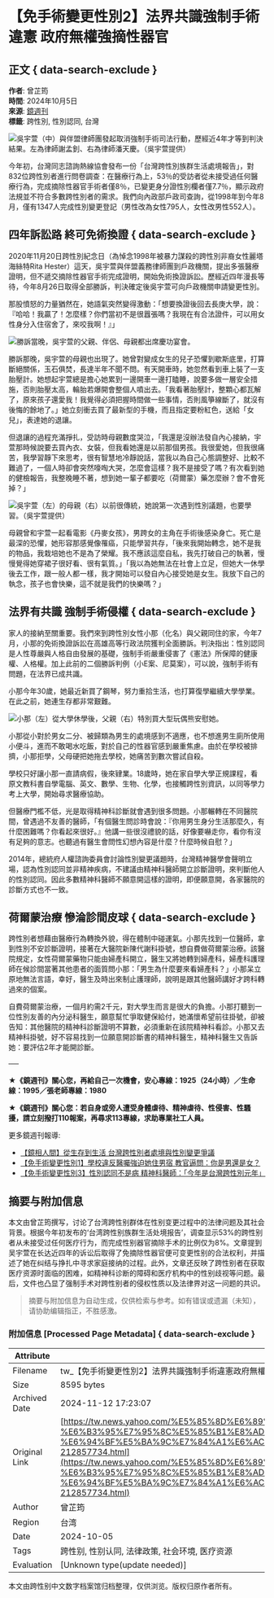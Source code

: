 # 【免手術變更性別2】法界共識強制手術違憲 政府無權強摘性器官

## 正文 { data-search-exclude }


**作者**: 曾芷筠  
**時間**: 2024年10月5日  
**來源**: [鏡週刊](https://www.mirrormedia.mg/story/20240927pol001?utm_source=feed_related&utm_medium=yahoo)  
**標籤**: 跨性別, 性別認同, 台灣  

![吳宇萱（中）與伴盟律師團發起取消強制手術司法行動，歷經近4年才等到判決結果。左為律師謝孟釗、右為律師潘天慶。（吳宇萱提供）](https://s.yimg.com/ny/api/res/1.2/o.7T9NtW5iK8INQcMupjEg--/YXBwaWQ9aGlnaGxhbmRlcjt3PTk2MDtoPTY0MDtjZj13ZWJw/https://media.zenfs.com/ko/mirrormedia.mg/782619b0560b1cb04a9aa0fba49c824a)

今年初，台灣同志諮詢熱線協會發布一份「台灣跨性別族群生活處境報告」，對832位跨性別者進行問卷調查：在醫療行為上，53％的受訪者從未接受過任何醫療行為，完成摘除性器官手術者僅8％，已變更身分證性別欄者僅7.7％，顯示政府法規並不符合多數跨性別者的需求。我們向內政部戶政司查詢，從1998年到今年8月，僅有1347人完成性別變更登記（男性改為女性795人，女性改男性552人）。

## **四年訴訟路 終可免術換證** { data-search-exclude }

2020年11月20日跨性別紀念日（為悼念1998年被暴力謀殺的跨性別非裔女性麗塔海絲特Rita Hester）這天，吳宇萱與伴盟義務律師團到戶政機關，提出多張醫療證明，但不遞交摘除性器官手術完成證明，開始免術換證訴訟。歷經近四年漫長等待，今年8月26日取得全部勝訴，判決確定後吳宇萱可向戶政機關申請變更性別。

那股憤怒的力量猶然在，她語氣突然變得激動：「想要換證後回去長庚大學，說：『哈哈！我贏了！怎麼樣？你們當初不是很囂張嗎？我現在有合法證件，可以用女性身分入住宿舍了，來咬我啊！』」

![勝訴當晚，吳宇萱的父親、伴侶、母親都出席慶功宴會。](https://s.yimg.com/ny/api/res/1.2/3ggB7roEDUm1nq2Zjfw3MA--/YXBwaWQ9aGlnaGxhbmRlcjt3PTk2MDtoPTY0MDtjZj13ZWJw/https://media.zenfs.com/ko/mirrormedia.mg/d2f1bf760e78ec63f33076dcb0a667e9)

勝訴那晚，吳宇萱的母親也出現了。她曾對變成女生的兒子恐懼到歇斯底里，打算斷絕關係，玉石俱焚，長達半年不聞不問。有天開車時，她忽然看到車上裝了一支胎壓計。她想起宇萱總是擔心她累到一邊開車一邊打瞌睡，說要多做一層安全措施，否則胎壓太高，輪胎若爆開會整個人噴出去。「我看著胎壓計，整顆心都瓦解了，原來孩子還愛我！我覺得必須把握時間做一些事情，否則風箏線斷了，就沒有後悔的餘地了。」她立刻衝去買了最新型的手機，而且指定要粉紅色，送給「女兒」，表達她的退讓。

但退讓的過程充滿掙扎，受訪時母親數度哭泣，「我還是沒辦法發自內心接納，宇萱那時候說要去買內衣、女裝，但我看她還是以前那個男孩。我很愛她，但我很痛苦，我學習靜下來思考，很有智慧地冷靜說話，當我以為自己心態調整好、比較不難過了，一個人時卻會突然嚎啕大哭，怎麼會這樣？我不是接受了嗎？有次看到她的健檢報告，我整晚睡不著，想到她一輩子都要吃（荷爾蒙）藥怎麼辦？會不會死掉？」

![吳宇萱（左）的母親（右）以前很傳統，她說第一次遇到性別議題，也要學習。（吳宇萱提供）](https://s.yimg.com/ny/api/res/1.2/kDRGY8Ys18fQ04MiPkuUng--/YXBwaWQ9aGlnaGxhbmRlcjt3PTk2MDtoPTY0MDtjZj13ZWJw/https://media.zenfs.com/ko/mirrormedia.mg/9b8100085b2a3fab9bc3355295b65bd3)

母親曾和宇萱一起看電影《丹麥女孩》，男跨女的主角在手術後感染身亡。死亡是最深的恐懼，她形容那感覺像罹癌，只能學習共存，「後來我開始轉念，她不是我的物品，我栽培她也不是為了榮耀。我不應該這麼自私，我先打破自己的執著，慢慢覺得她穿裙子很好看、很有氣質。」「我以為她無法在社會上立足，但她大一休學後去工作，跟一般人都一樣，我才開始可以發自內心接受她是女生。我放下自己的執念，孩子也會快樂，這不就是我們的快樂嗎？」

## **法界有共識 強制手術侵權** { data-search-exclude }

家人的接納至關重要。我們來到跨性別女性小那（化名）與父親同住的家，今年7月，小那的免術換證訴訟在高雄高等行政法院獲判全面勝訴。判決指出：性別認同是人性尊嚴與人格自由發展的基礎，強制手術嚴重侵害了《憲法》所保障的健康權、人格權。加上此前的二個勝訴判例（小E案、尼莫案），可以說，強制手術有問題，在法界已成共識。

小那今年30歲，她最近新買了鋼琴，努力重拾生活，也打算復學繼續大學學業。在此之前，她連生存都非常艱難。

![小那（左）從大學休學後，父親（右）特別買大型玩偶熊安慰她。](https://s.yimg.com/ny/api/res/1.2/m5xOxzSd9kqM8jbhL2hjUA--/YXBwaWQ9aGlnaGxhbmRlcjt3PTk2MDtoPTY0MDtjZj13ZWJw/https://media.zenfs.com/ko/mirrormedia.mg/bd46fc565541db9be1e4dc40981c4b5d)

小那從小對於男女二分、被歸類為男生的處境感到不適應，也不想進男生廁所使用小便斗，進而不敢喝水吃飯，對於自己的性器官感到嚴重焦慮。由於在學校被排擠，小那拒學，父母硬把她拖去學校，她痛苦到數次嘗試自殺。

學校只好讓小那一直請病假，後來肄業。18歲時，她在家自學大學正規課程，看原文教科書自學電腦、英文、數學、生物、化學，也接觸跨性別資訊，以同等學力考上大學，開始尋求醫療協助。

但醫療門檻不低，光是取得精神科診斷就會遇到很多問題。小那輾轉在不同醫院間，曾遇過不友善的醫師，「有個醫生問診時會說：『你用男生身分生活那麼久，有什麼困難嗎？你看起來很好。』他講一些很沒禮貌的話，好像要嚇走你，看你有沒有足夠的意志。也聽過有醫生會問性幻想內容是什麼？什麼時候自慰？」

2014年，總統府人權諮詢委員會討論性別變更議題時，台灣精神醫學會聲明立場，認為性別認同並非精神疾病，不建議由精神科醫師開立診斷證明，來判斷他人的性別認同。因此多數精神科醫師不願意開這樣的證明，即便願意開，各家醫院的診斷方式也不一致。

## **荷爾蒙治療 慘淪診間皮球** { data-search-exclude }

跨性別者想藉由醫療行為轉換外貌，得在體制中碰運氣。小那先找到一位醫師，拿到性別不安診斷證明，接著在大醫院新陳代謝科掛號，想自費做荷爾蒙治療。該醫院規定，女性荷爾蒙藥物只能由婦產科開立，醫生又將她轉到婦產科，婦產科護理師在候診間當著其他患者的面質問小那：「男生為什麼要來看婦產科？」小那呆立原地無法言語，幸好，醫生及時出來制止護理師，說明是跟其他醫師講好才跨科轉過來的個案。

自費荷爾蒙治療，一個月約需2千元，對大學生而言是很大的負擔。小那打聽到一位性別友善的內分泌科醫生，願意幫忙爭取健保給付，她滿懷希望前往掛號，卻被告知：其他醫院的精神科診斷證明不算數，必須重新在該院精神科看診。小那又去精神科掛號，好不容易找到一位願意開診斷書的精神科醫生，精神科醫生又告訴她：要評估2年才能開診斷。

──

**★《鏡週刊》關心您，再給自己一次機會，安心專線：1925（24小時）／生命線：1995／張老師專線：1980**

**★《鏡週刊》關心您：若自身或旁人遭受身體虐待、精神虐待、性侵害、性騷擾，請立刻撥打110報案，再尋求113專線，求助專業社工人員。**  

更多鏡週刊報導:  
- [【鏡相人間】從生存到生活 台灣跨性別者處境與性別變更爭議](https://www.mirrormedia.mg/story/20240927pol001?utm_source=feed_related&utm_medium=yahoo)  
- [【免手術變更性別1】學校違反醫囑強迫她住男宿 教官逼問：你是男還是女？](https://www.mirrormedia.mg/story/20240927pol002?utm_source=feed_related&utm_medium=yahoo)  
- [【免手術變更性別3】性別認同不是病 精神科醫師：「今年是台灣跨性別元年」](https://www.mirrormedia.mg/story/20240927pol004?utm_source=feed_related&utm_medium=yahoo)

## 摘要与附加信息

<!-- tcd_abstract -->
本文由曾芷筠撰写，讨论了台湾跨性别群体在性别变更过程中的法律问题及其社会背景。根据今年初发布的‘台湾跨性别族群生活处境报告’，调查显示53%的跨性别者从未接受过任何医疗行为，而完成性别器官摘除手术的比例仅为8%。文章提到吴宇萱在长达近四年的诉讼后取得了免摘除性器官便可变更性别的合法权利，并描述了她在纠结与挣扎中寻求家庭接纳的过程。此外，文章还反映了跨性别者在获取医疗资源时面临的困难，如精神科诊断的障碍和医疗机构中的性别歧视等问题。最后，文件也凸显了强制手术对跨性别者的侵权性质以及法律界对这一问题的共识。
<!-- tcd_abstract_end -->

> 摘要与附加信息为自动生成，仅供检索与参考。如有错误或遗漏（未知），请协助编辑指正，不胜感激。

### 附加信息 [Processed Page Metadata] { data-search-exclude }

| Attribute       | Value                                  |
|-----------------|----------------------------------------|
| Filename        | tw_【免手術變更性別2】法界共識強制手術違憲政府無權強摘性器官.md                             |
| Size            | 8595 bytes                           |
| Archived Date   | 2024-11-12 17:23:07                             |
| Original Link   | [https://tw.news.yahoo.com/%E5%85%8D%E6%89%8B%E8%A1%93%E8%AE%8A%E6%9B%B4%E6%80%A7%E5%88%A52-%E6%B3%95%E7%95%8C%E5%85%B1%E8%AD%98%E5%BC%B7%E5%88%B6%E6%89%8B%E8%A1%93%E9%81%95%E6%86%B2-%E6%94%BF%E5%BA%9C%E7%84%A1%E6%AC%8A%E5%BC%B7%E6%91%98%E6%80%A7%E5%99%A8%E5%AE%98-212857734.html](https://tw.news.yahoo.com/%E5%85%8D%E6%89%8B%E8%A1%93%E8%AE%8A%E6%9B%B4%E6%80%A7%E5%88%A52-%E6%B3%95%E7%95%8C%E5%85%B1%E8%AD%98%E5%BC%B7%E5%88%B6%E6%89%8B%E8%A1%93%E9%81%95%E6%86%B2-%E6%94%BF%E5%BA%9C%E7%84%A1%E6%AC%8A%E5%BC%B7%E6%91%98%E6%80%A7%E5%99%A8%E5%AE%98-212857734.html)                       |
| Author          | 曾芷筠                               |
| Region          | 台湾                               |
| Date            | 2024-10-05                                 |
| Tags            | 跨性别, 性别认同, 法律政策, 社会环境, 医疗资源                                 |
| Evaluation            | [Unknown type(update needed)]                                 |
<!-- tcd_table_end -->

本文由跨性别中文数字档案馆归档整理，仅供浏览。版权归原作者所有。
